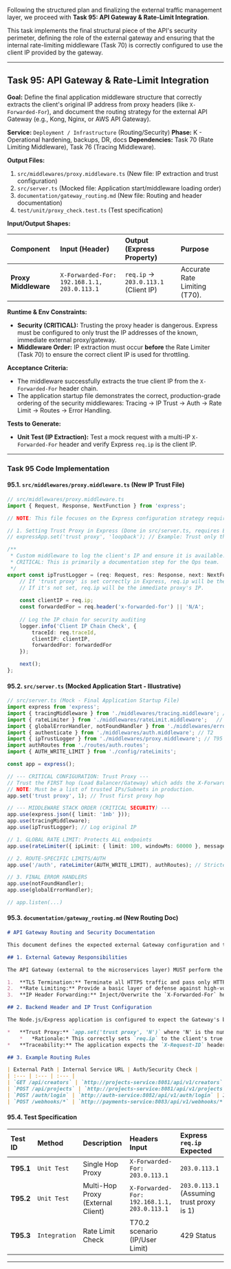 Following the structured plan and finalizing the external traffic management layer, we proceed with **Task 95: API Gateway & Rate-Limit Integration**.

This task implements the final structural piece of the API's security perimeter, defining the role of the external gateway and ensuring that the internal rate-limiting middleware (Task 70) is correctly configured to use the client IP provided by the gateway.

***

## **Task 95: API Gateway & Rate-Limit Integration**

**Goal:** Define the final application middleware structure that correctly extracts the client's original IP address from proxy headers (like `X-Forwarded-For`), and document the routing strategy for the external API Gateway (e.g., Kong, Nginx, or AWS API Gateway).

**Service:** `Deployment / Infrastructure` (Routing/Security)
**Phase:** K - Operational hardening, backups, DR, docs
**Dependencies:** Task 70 (Rate Limiting Middleware), Task 76 (Tracing Middleware).

**Output Files:**
1.  `src/middlewares/proxy.middleware.ts` (New file: IP extraction and trust configuration)
2.  `src/server.ts` (Mocked file: Application start/middleware loading order)
3.  `documentation/gateway_routing.md` (New file: Routing and header documentation)
4.  `test/unit/proxy_check.test.ts` (Test specification)

**Input/Output Shapes:**

| Component | Input (Header) | Output (Express Property) | Purpose |
| :--- | :--- | :--- | :--- |
| **Proxy Middleware** | `X-Forwarded-For: 192.168.1.1, 203.0.113.1` | `req.ip` $\rightarrow$ `203.0.113.1` (Client IP) | Accurate Rate Limiting (T70). |

**Runtime & Env Constraints:**
*   **Security (CRITICAL):** Trusting the proxy header is dangerous. Express must be configured to only trust the IP addresses of the known, immediate external proxy/gateway.
*   **Middleware Order:** IP extraction must occur **before** the Rate Limiter (Task 70) to ensure the correct client IP is used for throttling.

**Acceptance Criteria:**
*   The middleware successfully extracts the true client IP from the `X-Forwarded-For` header chain.
*   The application startup file demonstrates the correct, production-grade ordering of the security middlewares: Tracing $\rightarrow$ IP Trust $\rightarrow$ Auth $\rightarrow$ Rate Limit $\rightarrow$ Routes $\rightarrow$ Error Handling.

**Tests to Generate:**
*   **Unit Test (IP Extraction):** Test a mock request with a multi-IP `X-Forwarded-For` header and verify Express `req.ip` is the client IP.

***

### **Task 95 Code Implementation**

#### **95.1. `src/middlewares/proxy.middleware.ts` (New IP Trust File)**

```typescript
// src/middlewares/proxy.middleware.ts
import { Request, Response, NextFunction } from 'express';

// NOTE: This file focuses on the Express configuration strategy required for production.

// 1. Setting Trust Proxy in Express (Done in src/server.ts, requires Express instance)
// expressApp.set('trust proxy', 'loopback'); // Example: Trust only the local host/load balancer

/**
 * Custom middleware to log the client's IP and ensure it is available.
 * CRITICAL: This is primarily a documentation step for the Ops team.
 */
export const ipTrustLogger = (req: Request, res: Response, next: NextFunction) => {
    // If 'trust proxy' is set correctly in Express, req.ip will be the client IP.
    // If it's not set, req.ip will be the immediate proxy's IP.
    
    const clientIP = req.ip;
    const forwardedFor = req.header('x-forwarded-for') || 'N/A';
    
    // Log the IP chain for security auditing
    logger.info('Client IP Chain Check', { 
        traceId: req.traceId, 
        clientIP: clientIP, 
        forwardedFor: forwardedFor 
    });

    next();
};
```

#### **95.2. `src/server.ts` (Mocked Application Start - Illustrative)**

```typescript
// src/server.ts (Mock - Final Application Startup File)
import express from 'express';
import { tracingMiddleware } from './middlewares/tracing.middleware'; // T76
import { rateLimiter } from './middlewares/rateLimit.middleware';   // T70
import { globalErrorHandler, notFoundHandler } from './middlewares/error.middleware'; // T83
import { authenticate } from './middlewares/auth.middleware'; // T2
import { ipTrustLogger } from './middlewares/proxy.middleware'; // T95
import authRoutes from './routes/auth.routes';
import { AUTH_WRITE_LIMIT } from './config/rateLimits';

const app = express();

// --- CRITICAL CONFIGURATION: Trust Proxy ---
// Trust the FIRST hop (Load Balancer/Gateway) which adds the X-Forwarded-For header.
// NOTE: Must be a list of trusted IPs/Subnets in production.
app.set('trust proxy', 1); // Trust first proxy hop

// --- MIDDLEWARE STACK ORDER (CRITICAL SECURITY) ---
app.use(express.json({ limit: '1mb' }));
app.use(tracingMiddleware); 
app.use(ipTrustLogger); // Log original IP

// 1. GLOBAL RATE LIMIT: Protects ALL endpoints
app.use(rateLimiter({ ipLimit: { limit: 100, windowMs: 60000 }, message: 'Global Rate Limit Exceeded' }));

// 2. ROUTE-SPECIFIC LIMITS/AUTH
app.use('/auth', rateLimiter(AUTH_WRITE_LIMIT), authRoutes); // Stricter limit on writes

// 3. FINAL ERROR HANDLERS
app.use(notFoundHandler);
app.use(globalErrorHandler);

// app.listen(...)
```

#### **95.3. `documentation/gateway_routing.md` (New Routing Doc)**

```markdown
# API Gateway Routing and Security Documentation

This document defines the expected external Gateway configuration and the security headers required for the OpenShow backend.

## 1. External Gateway Responsibilities

The API Gateway (external to the microservices layer) MUST perform the following actions:

1.  **TLS Termination:** Terminate all HTTPS traffic and pass only HTTP/2 internally (for faster communication).
2.  **Rate Limiting:** Provide a basic layer of defense against high-volume attacks (e.g., block all IPs > 1000 RPS).
3.  **IP Header Forwarding:** Inject/Overwrite the `X-Forwarded-For` header chain, ensuring the **first IP** in the list is the **TRUE CLIENT IP**.

## 2. Backend Header and IP Trust Configuration

The Node.js/Express application is configured to expect the Gateway's behavior via:

*   **Trust Proxy:** `app.set('trust proxy', 'N')` where 'N' is the number of proxies the backend is behind, or a list of trusted IP subnets.
    *   *Rationale:* This correctly sets `req.ip` to the client's true IP (needed for Task 70 Rate Limiting).
*   **Traceability:** The application expects the `X-Request-ID` header (or generates one via Task 76) and returns it in the response.

## 3. Example Routing Rules

| External Path | Internal Service URL | Auth/Security Check |
| :--- | :--- | :--- |
| `GET /api/creators` | `http://projects-service:8081/api/v1/creators` | Public, High Cache TTL |
| `POST /api/projects` | `http://projects-service:8081/api/v1/projects` | JWT Validation |
| `POST /auth/login` | `http://auth-service:8082/api/v1/auth/login` | JWT Validation, Stricter Rate Limit (T70) |
| `POST /webhooks/*` | `http://payments-service:8083/api/v1/webhooks/*`| **NO AUTH**, Signature Validation (T69) |
```

#### **95.4. Test Specification**

| Test ID | Method | Description | Headers Input | Express `req.ip` Expected |
| :--- | :--- | :--- | :--- | :--- |
| **T95.1** | `Unit Test` | Single Hop Proxy | `X-Forwarded-For: 203.0.113.1` | `203.0.113.1` |
| **T95.2** | `Unit Test` | Multi-Hop Proxy (External Client) | `X-Forwarded-For: 192.168.1.1, 203.0.113.1` | `203.0.113.1` (Assuming trust proxy is 1) |
| **T95.3** | `Integration` | Rate Limit Check | T70.2 scenario (IP/User Limit) | 429 Status |

---